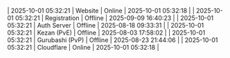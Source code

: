 | 2025-10-01 05:32:21 | Website | Online | 2025-10-01 05:32:18 |
| 2025-10-01 05:32:21 | Registration | Offline | 2025-09-09 16:40:23 |
| 2025-10-01 05:32:21 | Auth Server | Offline | 2025-08-18 09:33:31 |
| 2025-10-01 05:32:21 | Kezan (PvE) | Offline | 2025-08-03 17:58:02 |
| 2025-10-01 05:32:21 | Gurubashi (PvP) | Offline | 2025-08-23 21:44:06 |
| 2025-10-01 05:32:21 | Cloudflare | Online | 2025-10-01 05:32:18 |
